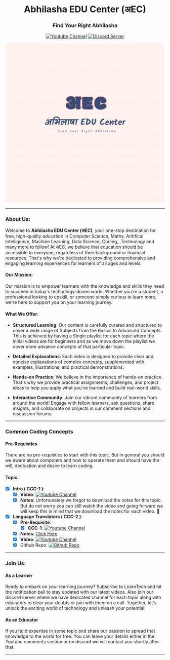 <h1 align="center"> Abhilasha EDU Center (अEC)</h1>

<div align="center">
<h3>Find Your Right Abhilasha</h3>

<a href="https://www.youtube.com/@AbhilashaEduCenter"><img src="https://img.shields.io/badge/YouTube-FF0000?style=for-the-badge&logo=youtube&logoColor=white" alt="Youtube Channel"/></a>
<a href="https://discord.gg/Kd5gSeGb6k"><img src="https://img.shields.io/badge/Discord-7289DA?style=for-the-badge&logo=discord&logoColor=white" alt="Discord Server"/></a>


![अEC](../assets/logo.png)
</div>

<hr/>

### About Us:
Welcome to <b>Abhilasha EDU Center (अEC)</b>, your one-stop destination for free, high-quality education in Computer Science, Maths, Aritifical Intelligence, Machine Learning, Data Science, Coding, ,Technology and many more to follow! At अEC, we believe that education should be accessible to everyone, regardless of their background or financial resources. That's why we're dedicated to providing comprehensive and engaging learning experiences for learners of all ages and levels.

#### Our Mission:

Our mission is to empower learners with the knowledge and skills they need to succeed in today's technology-driven world. Whether you're a student, a professional looking to upskill, or someone simply curious to learn more, we're here to support you on your learning journey.

#### What We Offer:

- <b>Structured Learning</b>: Our content is carefully curated and structured to cover a wide range of Subjects from the Basics to Advanced Concepts. This is achieved by having a Single playlist for each topic where the initial videos are for beginners and as we move down the playlist we cover more advance concepts of that particular topic.

- <b>Detailed Explanations</b>: Each video is designed to provide clear and concise explanations of complex concepts, supplemented with examples, illustrations, and practical demonstrations.

- <b>Hands-on Practice</b>: We believe in the importance of hands-on practice. That's why we provide practical assignments, challenges, and project ideas to help you apply what you've learned and build real-world skills.

- <b>Interactive Community</b>: Join our vibrant community of learners from around the world! Engage with fellow learners, ask questions, share insights, and collaborate on projects in our comment sections and discussion forums.

<hr/>

### Common Coding Concepts

#### Pre-Requisties

There are no pre-requisties to start with this topic. But in general you should we aware about computers and how to operate them and should have the will, dedication and desire to learn coding. 

#### Topic:
- [x] <b>Intro ( CCC-1 )</b>: 
  - [x] <b>Video</b>:  <a href="https://youtu.be/jyE18nTxxW4"><img src="https://img.shields.io/badge/YouTube-Video-red" alt="Youtube Channel"/></a>
  - [x] <b>Notes</b>: Unfortunately we forgot to download the notes for this topic. But do not worry you can still watch the video and going forward we will keep this in mind that we download the notes for each video. 🤞 
- [x] <b>Language Translators ( CCC-2 )</b>:
  - [x] <b>Pre-Requisite</b>:
    - [x] <b>CCC-1</b>: <a href="https://youtu.be/jyE18nTxxW4"><img src="https://img.shields.io/badge/YouTube-Video-red" alt="Youtube Channel"/></a>  
  - [x] <b>Notes</b>: <a href="https://github.com/yash276/AEC/blob/master/Common%20Coding%20Concepts/Language%20Translators/language_translator_notes.jpg">Click Here</a>
  - [x] <b>Video</b>: <a href="https://www.youtube.com/watch?v=pRVCEMLbcH4"><img src="https://img.shields.io/badge/YouTube-Video-red" alt="Youtube Channel"/></a>
  - [x] Github Repo: <a href="https://github.com/yash276/AEC/tree/master/Common%20Coding%20Concepts/Language%20Translators"><img src="https://img.shields.io/badge/GitHub-100000?style=for-the-badge&logo=github&logoColor=white" alt="Github Repo"/></a>    
     
<hr/>

### Join Us:

#### As a Learner
Ready to embark on your learning journey? Subscribe to LearnTech and hit the notification bell to stay updated with our latest videos. Also join our discord server where we have dedicated channel for each topic along with educators to clear your doubts or join with them on a call. Together, let's unlock the exciting world of technology and unleash your potential!

#### As an Educator
If you hold expertise in some topic and share our passion to spread that knowledge to the world for free. You can leave your details either in the Youtube comments section or on discord we will contact you shortly after that. 


<hr/>
